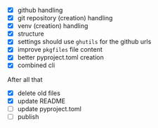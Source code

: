 - [x] github handling
- [x] git repository (creation) handling
- [x] venv (creation) handling
- [x] structure
- [x] settings should use `ghutils` for the github urls
- [x] improve `pkgfiles` file content
- [x] better pyproject.toml creation
- [x] combined cli

After all that
- [x] delete old files
- [x] update README
- [ ] update pyproject.toml
- [ ] publish
